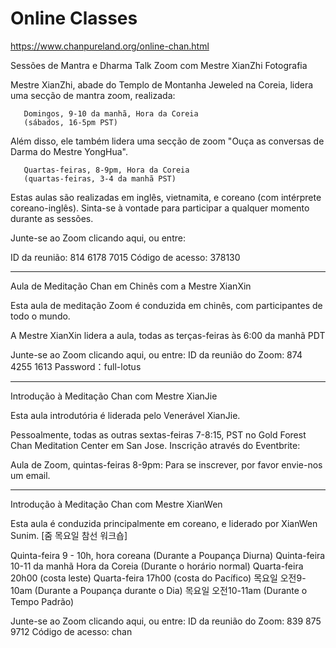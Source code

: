# Online Classes

https://www.chanpureland.org/online-chan.html

Sessões de Mantra e Dharma Talk Zoom com Mestre XianZhi
Fotografia
	
Mestre XianZhi, abade do Templo de Montanha Jeweled na Coreia, lidera uma secção de mantra zoom, realizada:

       Domingos, 9-10 da manhã, Hora da Coreia
       (sábados, 16-5pm PST)

Além disso, ele também lidera uma secção de zoom "Ouça as conversas de Darma do Mestre YongHua".

       Quartas-feiras, 8-9pm, Hora da Coreia
       (quartas-feiras, 3-4 da manhã PST)

Estas aulas são realizadas em inglês, vietnamita, e coreano (com intérprete coreano-inglês). Sinta-se à vontade para participar a qualquer momento durante as sessões.

Junte-se ao Zoom clicando aqui, ou entre:

ID da reunião: 814 6178 7015
Código de acesso: 378130


----

Aula de Meditação Chan em Chinês com a Mestre XianXin

Esta aula de meditação Zoom é conduzida em chinês, com participantes de todo o mundo. 

A Mestre XianXin lidera a aula, todas as terças-feiras às 6:00 da manhã PDT

Junte-se ao Zoom clicando aqui, ou entre:
ID da reunião do Zoom: 874 4255 1613
Password：full-lotus

----

Introdução à Meditação Chan com Mestre XianJie

Esta aula introdutória é liderada pelo Venerável XianJie.

Pessoalmente, todas as outras sextas-feiras 7-8:15, PST no Gold Forest Chan Meditation Center em San Jose. Inscrição através do Eventbrite:

Aula de Zoom, quintas-feiras 8-9pm: Para se inscrever, por favor envie-nos um email.

----

Introdução à Meditação Chan com Mestre XianWen
 
Esta aula é conduzida principalmente em coreano,
e liderado por XianWen Sunim.
[줌 목요일 참선 워크숍]

Quinta-feira 9 - 10h, hora coreana (Durante a Poupança Diurna)
Quinta-feira 10-11 da manhã Hora da Coreia (Durante o horário normal)
Quarta-feira 20h00 (costa leste)
Quarta-feira 17h00 (costa do Pacífico)
목요일 오전9-10am (Durante a Poupança durante o Dia)
목요일 오전10-11am (Durante o Tempo Padrão)
 
Junte-se ao Zoom clicando aqui, ou entre:
ID da reunião do Zoom: 839 875 9712
Código de acesso: chan